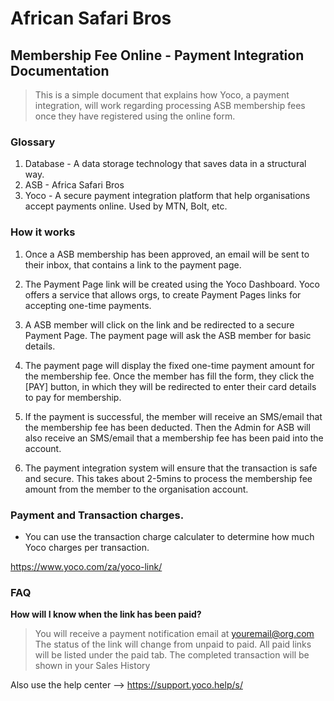 
# African Safari Bros
## Membership Fee Online - Payment Integration Documentation

> This is a simple document that explains how Yoco, a payment integration, will work regarding processing ASB membership fees once they have registered using the online form.


### Glossary

1. Database - A data storage technology that saves data in a structural way.
2. ASB - Africa Safari Bros
3. Yoco - A secure payment integration platform that help organisations accept payments online. Used by MTN, Bolt, etc.

### How it works

1. Once a ASB membership has been approved, an email will be sent to their inbox, that contains a link to the payment page.

2. The Payment Page link will be created using the Yoco Dashboard.
Yoco offers a service that allows orgs, to create Payment Pages links for accepting one-time payments.

3. A ASB member will click on the link and be redirected to a secure Payment Page. The payment page will ask the ASB member for basic details.

4. The payment page will display the fixed one-time payment amount for the membership fee. Once the member has fill the form, they click the [PAY] button, in which they will be redirected to enter their card details to pay for membership.

5. If the payment is successful, the member will receive an SMS/email that the membership fee has been deducted. Then the Admin for ASB will also receive an SMS/email that a membership fee has been paid into the account.

6. The payment integration system will ensure that the transaction is safe and secure. This takes about 2-5mins to process the membership fee amount from the member to the organisation account.

### Payment and Transaction charges.

- You can use the transaction charge calculater to determine how much Yoco charges per transaction.

 https://www.yoco.com/za/yoco-link/
 
### FAQ 

__How will I know when the link has been paid?__
> You will receive a payment notification email at youremail@org.com
The status of the link will change from unpaid to paid. All paid links will be listed under the paid tab.
The completed transaction will be shown in your Sales History

Also use the help center --> https://support.yoco.help/s/
